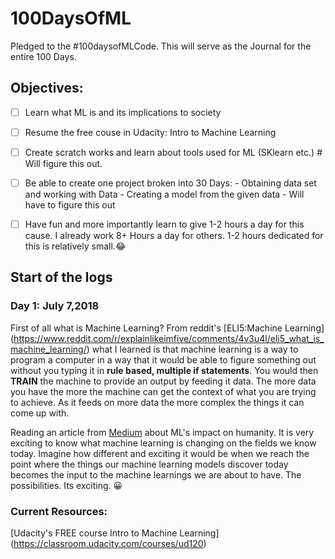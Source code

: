 # 100DaysOfML
Pledged to the #100daysofMLCode. This will serve as the Journal for the entire 100 Days.

## Objectives:
-[ ] Learn what ML is and its implications to society
-[ ] Resume the free couse in Udacity: Intro to Machine Learning
-[ ] Create scratch works and learn about tools used for ML (SKlearn etc.) # Will figure this out.
-[ ] Be able to create one project broken into 30 Days:
        - Obtaining data set and working with Data
        - Creating a model from the given data
        - <Unknown> Will have to figure this out
-[ ] Have fun and more importantly learn to give 1-2 hours a day for this cause.
  I already work 8+ Hours a day for others. 1-2 hours dedicated for this is relatively small.:joy:
  
 
 ## Start of the logs
 
 ### Day 1: July 7,2018
First of all what is Machine Learning?
From reddit's [ELI5:Machine Learning] (https://www.reddit.com/r/explainlikeimfive/comments/4v3u4l/eli5_what_is_machine_learning/) what I learned is that machine learning is a way to program a computer in a way that it would be able to figure something out without you typing it in **rule based, multiple if statements**. You would then **TRAIN** the machine to provide an output by feeding it data. The more data you have the more the machine can get the context of what you are trying to achieve. As it feeds on more data the more complex the things it can come up with.

Reading an article from [Medium](https://medium.com/@lampix/machine-learning-ml-and-its-impact-on-humanity-71d041298ac) about ML's impact on humanity. It is very exciting to know what machine learning is changing on the fields we know today. Imagine how different and exciting it would be when we reach the point where the things our machine learning models discover today becomes the input to the machine learnings we are about to have. The possibilities. Its exciting. :grinning:
 
 
 ### Current Resources:
 [Udacity's FREE course Intro to Machine Learning] (https://classroom.udacity.com/courses/ud120)
